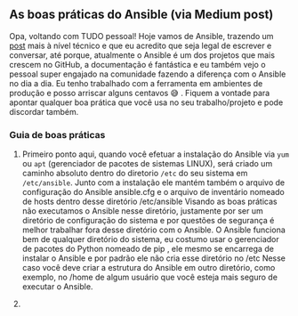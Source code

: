 ## As boas práticas do Ansible (via Medium post)

Opa, voltando com TUDO pessoal! Hoje vamos de Ansible, trazendo um [post](https://amauryborgesouza.medium.com/as-boas-pr%C3%A1ticas-do-ansible-que-ningu%C3%A9m-te-conta-e-que-n%C3%A3o-existem-no-google-4fcc3126ad1) mais à nível técnico e que eu acredito que seja legal de escrever e conversar, até porque, atualmente o Ansible é um dos projetos que mais crescem no GitHub, a documentação é fantástica e eu também vejo o pessoal super engajado na comunidade fazendo a diferença com o Ansible no dia a dia. Eu tenho trabalhado com a ferramenta em ambientes de produção e posso arriscar alguns centavos 😅 . Fiquem a vontade para apontar qualquer boa prática que você usa no seu trabalho/projeto e pode discordar também.


### Guia de boas práticas
1. Primeiro ponto aqui, quando você efetuar a instalação do Ansible via `yum` ou `apt` (gerenciador de pacotes de sistemas LINUX), será criado um caminho absoluto dentro do diretorio `/etc` do seu sistema em `/etc/ansible`. Junto com a instalação ele mantém também o arquivo de configuração do Ansible ansible.cfg e o arquivo de inventário nomeado de hosts dentro desse diretório /etc/ansible Visando as boas práticas não executamos o Ansible nesse diretório, justamente por ser um diretório de configuração do sistema e por questões de segurança é melhor trabalhar fora desse diretório com o Ansible. O Ansible funciona bem de qualquer diretório do sistema, eu costumo usar o gerenciador de pacotes do Python nomeado de pip , ele mesmo se encarrega de instalar o Ansible e por padrão ele não cria esse diretório no /etc Nesse caso você deve criar a estrutura do Ansible em outro diretório, como exemplo, no /home de algum usuário que você esteja mais seguro de executar o Ansible.

2. 
